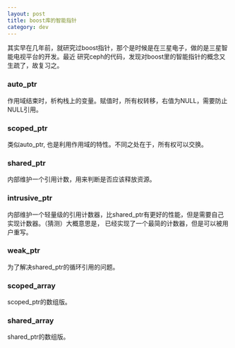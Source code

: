 ```yaml
---
layout: post
title: boost库的智能指针
category: dev 
---
```


其实早在几年前，就研究过boost指针，那个是时候是在三星电子，做的是三星智能电视平台的开发。最近
研究ceph的代码，发现对boost里的智能指针的概念又生疏了，故复习之。


### auto_ptr
作用域结束时，析构栈上的变量。赋值时，所有权转移，右值为NULL，需要防止NULL引用。

### scoped_ptr
类似auto_ptr, 也是利用作用域的特性。不同之处在于，所有权可以交换。

### shared_ptr
内部维护一个引用计数，用来判断是否应该释放资源。

### intrusive_ptr
内部维护一个轻量级的引用计数器，比shared_ptr有更好的性能，但是需要自己实现计数器。（猜测）大概意思是，
已经实现了一个最简的计数器，但是可以被用户重写。

### weak_ptr
为了解决shared_ptr的循环引用的问题。

### scoped_array
scoped_ptr的数组版。

### shared_array
shared_ptr的数组版。

